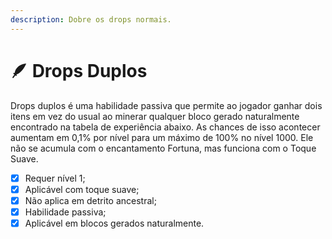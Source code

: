 ```yaml
---
description: Dobre os drops normais.
---
```


# 🪶 Drops Duplos

Drops duplos é uma habilidade passiva que permite ao jogador ganhar dois itens em vez do usual ao minerar qualquer bloco gerado naturalmente encontrado na tabela de experiência abaixo. As chances de isso acontecer aumentam em 0,1% por nível para um máximo de 100% no nível 1000. Ele não se acumula com o encantamento Fortuna, mas funciona com o Toque Suave.

* [x] Requer nível 1;
* [x] Aplicável com toque suave;
* [x] Não aplica em detrito ancestral;
* [x] Habilidade passiva;
* [x] Aplicável em blocos gerados naturalmente.
